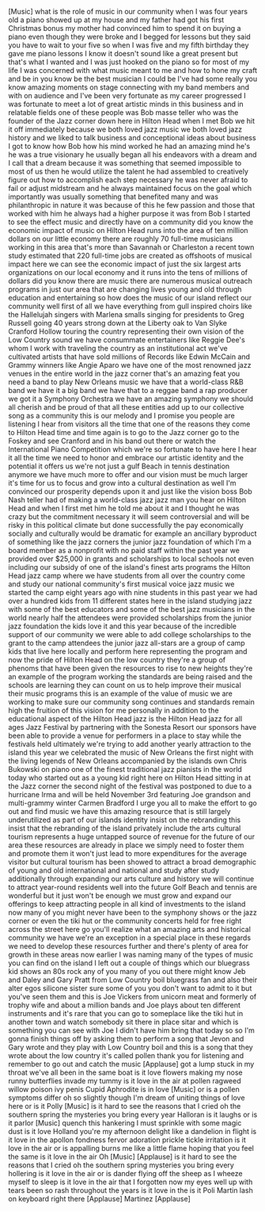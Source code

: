 
[Music]
what is the role of music in our
community when I was four years old a
piano showed up at my house and my
father had got his first Christmas bonus
my mother had convinced him to spend it
on buying a piano even though they were
broke and I begged for lessons but they
said you have to wait to your five so
when I was five and my fifth birthday
they gave me piano lessons I know it
doesn&#39;t sound like a great present but
that&#39;s what I wanted and I was just
hooked on the piano so for most of my
life I was concerned with what music
meant to me and how to hone my craft and
be in you know be the best musician I
could be I&#39;ve had some really you know
amazing moments on stage connecting with
my band members and with on audience and
I&#39;ve been very fortunate as my career
progressed I was fortunate to meet a lot
of great artistic minds in this business
and in relatable fields one of these
people was Bob masse teller who was the
founder of the Jazz corner down here in
Hilton Head when I met Bob we hit it off
immediately because we both loved jazz
music we both loved jazz history and we
liked to talk business and conceptional
ideas about business I got to know how
Bob how his mind worked he had an
amazing mind he&#39;s he was a true
visionary he usually began all his
endeavors with a dream and I call that a
dream because it was something that
seemed impossible to most of us then he
would utilize the talent he had
assembled to creatively figure out how
to accomplish each step necessary he was
never afraid to fail or adjust midstream
and he always maintained focus on the
goal which importantly was usually
something that benefited many and was
philanthropic in nature it was because
of this he few passion and those that
worked with him he always had a higher
purpose it was from Bob I started to see
the effect music and directly have on a
community did you know the economic
impact of music on Hilton Head runs into
the area of ten million dollars on our
little economy there are roughly 70
full-time musicians working in this area
that&#39;s more than Savannah or Charleston
a recent town study estimated that 220
full-time jobs are created as offshoots
of musical impact
here we can see the economic impact of
just the six largest arts organizations
on our local economy
and it runs into the tens of millions of
dollars did you know there are music
there are numerous musical outreach
programs in just our area that are
changing lives young and old through
education and entertaining so how does
the music of our island reflect our
community well first of all we have
everything from gull inspired choirs
like the Hallelujah singers with Marlena
smalls singing for presidents to Greg
Russell going 40 years strong down at
the Liberty oak to Van Slyke Cranford
Hollow touring the country representing
their own vision of the Low Country
sound we have consummate entertainers
like Reggie Dee&#39;s whom I work with
traveling the country as an
institutional act we&#39;ve cultivated
artists that have sold millions of
Records like Edwin McCain and Grammy
winners like Angie Aparo we have one of
the most renowned jazz venues in the
entire world in the jazz corner that&#39;s
an amazing feat you need a band to play
New Orleans music we have that a
world-class R&amp;B band we have it a big
band we have that to a reggae band a rap
producer we got it a Symphony Orchestra
we have an amazing symphony we should
all cherish and be proud of that
all these entities add up to our
collective song as a community this is
our melody and I promise you people are
listening
I hear from visitors all the time that
one of the reasons they come to Hilton
Head time and time again is to go to the
Jazz corner go to the Foskey and see
Cranford and in his band out there or
watch the International Piano
Competition which we&#39;re so fortunate to
have here I hear it all the time we need
to honor and embrace our artistic
identity and the potential it offers us
we&#39;re not just a gulf Beach in tennis
destination anymore we have much more to
offer and our vision must be much larger
it&#39;s time for us to focus and grow into
a cultural destination as well I&#39;m
convinced our prosperity depends upon it
and just like the vision boss Bob Nash
teller had of making a world-class jazz
jazz man you hear on Hilton Head and
when I first met him he told me about it
and I thought he was crazy but the
commitment necessary it will seem
controversial and will be risky in this
political climate but done successfully
the pay
economically socially and culturally
would be dramatic for example an
ancillary byproduct of something like
the jazz corners the junior jazz
foundation of which I&#39;m a board member
as a nonprofit with no paid staff within
the past year we provided over $25,000
in grants and scholarships to local
schools not even including our subsidy
of one of the island&#39;s finest arts
programs the Hilton Head jazz camp where
we have students from all over the
country come and study our national
community&#39;s first musical voice
jazz music we started the camp eight
years ago with nine students in this
past year we had over a hundred kids
from 11 different states here in the
island studying jazz with some of the
best educators and some of the best jazz
musicians in the world nearly half the
attendees were provided scholarships
from the junior jazz foundation the kids
love it and this year because of the
incredible support of our community we
were able to add college scholarships to
the grant to the camp attendees the
junior jazz all-stars are a group of
camp kids that live here locally and
perform here representing the program
and now the pride of Hilton Head on the
low country they&#39;re a group of phenoms
that have been given the resources to
rise to new heights they&#39;re an example
of the program working the standards are
being raised and the schools are
learning they can count on us to help
improve their musical their music
programs this is an example of the value
of music we are working to make sure our
community song continues and standards
remain high the fruition of this vision
for me personally in addition to the
educational aspect of the Hilton Head
jazz is the Hilton Head jazz for all
ages Jazz Festival by partnering with
the Sonesta Resort our sponsors have
been able to provide a venue for
performers in a place to stay while the
festivals held ultimately we&#39;re trying
to add another yearly attraction to the
island this year we celebrated the music
of New Orleans the first night with the
living legends of New Orleans
accompanied by the islands own Chris
Bukowski on piano one of the finest
traditional jazz pianists in the world
today who started out as a young kid
right here on Hilton Head sitting in at
the Jazz corner the second night of the
festival was postponed to due to a
hurricane Irma and will be held November
3rd
featuring Joe grandson and multi-grammy
winter Carmen Bradford I urge you all to
make the effort to go out and find music
we have this amazing resource that is
still largely underutilized as part of
our islands identity insist on the
rebranding this insist that the
rebranding of the island privately
include the arts cultural tourism
represents a huge untapped source of
revenue for the future of our area these
resources are already in place we simply
need to foster them and promote them it
won&#39;t just lead to more expenditures for
the average visitor but cultural tourism
has been showed to attract a broad
demographic of young and old
international and national and study
after study additionally through
expanding our arts culture and history
we will continue to attract year-round
residents well into the future
Golf Beach and tennis are wonderful but
it just won&#39;t be enough we must grow and
expand our offerings to keep attracting
people in all kind of investments to the
island now many of you might never have
been to the symphony shows or the jazz
corner or even the tiki hut or the
community concerts held for free right
across the street here go you&#39;ll realize
what an amazing arts and historical
community we have we&#39;re an exception in
a special place in these regards we need
to develop these resources further and
there&#39;s plenty of area for growth in
these areas now earlier I was naming
many of the types of music you can find
on the island I left out a couple of
things which our bluegrass kid shows an
80s rock any of you many of you out
there might know Jeb and Daley and Gary
Pratt from
Low Country boil bluegrass fan and also
their alter egos silicone sister sure
some of you you don&#39;t want to admit to
it but you&#39;ve seen them and this is Joe
Vickers from unicorn meat and formerly
of trophy wife and about a million bands
and Joe plays about ten different
instruments and it&#39;s rare that you can
go to someplace like the tiki hut in
another town and watch somebody sit
there in place sitar and which is
something you can see with Joe I didn&#39;t
have him bring that today so so I&#39;m
gonna finish things off by asking them
to perform a song that Jevon and Gary
wrote and they play with Low Country
boil and this is a song that they wrote
about the low country it&#39;s called pollen
thank you for listening and remember to
go out and catch the music
[Applause]
got a lump stuck in my throat we&#39;ve all
been in the same boat
is it love
flowers making my nose runny butterflies
invade my tummy is it love in the air
at pollen ragweed willow poison ivy
penis Cupid Aphrodite is in love
[Music]
or is a pollen symptoms differ oh so
slightly though I&#39;m dream of uniting
things of love
here or is it Polly
[Music]
is it hard to see the reasons that I
cried
oh the southern spring the mysteries you
bring every year
Halloran is it laughs
or is it parlor
[Music]
quench this hankering I must sprinkle
with some magic dust is it love
Holland you&#39;re my afternoon delight like
a dandelion in flight
is it love in the
apollon fondness fervor adoration
prickle tickle irritation is it love in
the air or is appalling burns me like a
little flame hoping that you feel the
same
is it love in the air
Oh
[Music]
[Applause]
is it hard to see the reasons that I
cried
oh the southern spring mysteries you
bring every hollering is it love in the
air or is dander flying off the sheep as
I wheeze myself to sleep is it love in
the air that I forgotten
now my eyes well up with tears been so
rash throughout the years is it love in
the
is it Poli
Martin lash on keyboard right there
[Applause]
Martinez
[Applause]
